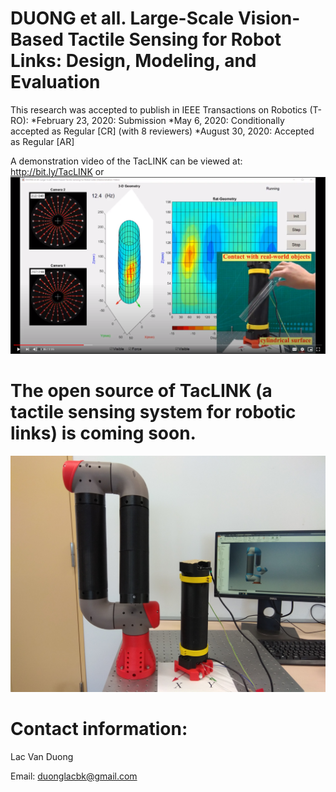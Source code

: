 # DUONG et all. Large-Scale Vision-Based Tactile Sensing for Robot Links: Design, Modeling, and Evaluation
This research was accepted to publish in IEEE Transactions on Robotics (T-RO):
*February 23, 2020: Submission
*May 6, 2020: Conditionally accepted as Regular [CR] (with 8 reviewers)
*August 30, 2020: Accepted as Regular [AR] 

A demonstration video of the TacLINK can be viewed at: http://bit.ly/TacLINK or
[![Check video !](https://github.com/lacduong/TacLINK/blob/master/TacLINK.PNG)](https://drive.google.com/file/d/1HDXrRUIAFVCA3KlHiQHdqddcAteuDw3R/view?usp=sharing)

# The open source of TacLINK (a tactile sensing system for robotic links) is coming soon.
<img src="https://github.com/lacduong/TacLINK/blob/master/TacLINK.jpg" width="1200"> 

# Contact information:

Lac Van Duong

Email: duonglacbk@gmail.com
